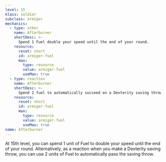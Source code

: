 ```yaml
---
level: 15
klass: soldier
subclass: armiger
mechanics:
  - type: other
    name: Afterburner
    shortDesc: >-
      Spend 1 Fuel double your speed until the end of your round.
    resource:
      reset: short
      id: armiger-fuel
      max:
        type: resource
        value: armiger-fuel
        useMax: true
  - type: reaction
    name: Afterburner
    shortDesc: >-
      Spend 2 fuel to automatically succeed on a Dexterity saving throw.
    resource:
      reset: short
      id: armiger-fuel
      max:
        type: resource
        value: armiger-fuel
        useMax: true
name: Afterburner
---
```

At 15th level, you can spend 1 unit of Fuel to double your speed until the end of your round. Alternatively, as a
reaction when you make a Dexterity saving throw, you can use 2 units of Fuel to automatically pass the saving throw.
